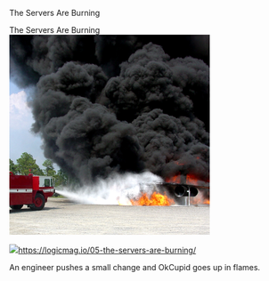 The Servers Are Burning

The Servers Are Burning
![](../_resources/58192da95ab11353cb80e52b847b10ba.png)

![](../_resources/dddd9b4c96a7bd979f2cb692844d3719.png)https://logicmag.io/05-the-servers-are-burning/

An engineer pushes a small change and OkCupid goes up in flames.